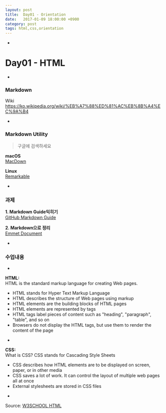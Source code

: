 ```yaml
---
layout: post
title:  Day01 - Orientation
date:   2017-01-09 18:00:00 +0900
category: post
tags: html,css,orientation
---
```


-

# Day01 - HTML
-

### Markdown

Wiki
<https://ko.wikipedia.org/wiki/%EB%A7%88%ED%81%AC%EB%8B%A4%EC%9A%B4>

-

### Markdown Utility

> 구글에 검색하세요

**macOS**  
[MacDown](http://macdown.uranusjr.com/)

**Linux**  
[Remarkable](https://remarkableapp.github.io/linux.html)

-

### 과제

**1. Markdown Guide익히기**  
[GitHub Markdown Guide](https://guides.github.com/features/mastering-markdown/)  

**2. Markdown으로 정리**  
[Emmet Document](http://docs.emmet.io/abbreviations/syntax/)  

-
### 수업내용
-


**HTML:**  
HTML is the standard markup language for creating Web pages.

* HTML stands for Hyper Text Markup Language
* HTML describes the structure of Web pages using markup
* HTML elements are the building blocks of HTML pages
* HTML elements are represented by tags
* HTML tags label pieces of content such as "heading", "paragraph", "table", and so on
* Browsers do not display the HTML tags, but use them to render the content of the page 

-

**CSS:**  
What is CSS? CSS stands for Cascading Style Sheets

* CSS describes how HTML elements are to be displayed on screen, paper, or in other media
* CSS saves a lot of work. It can control the layout of multiple web pages all at once
* External stylesheets are stored in CSS files

-


Source: [W3SCHOOL HTML](http://www.w3schools.com/html/)